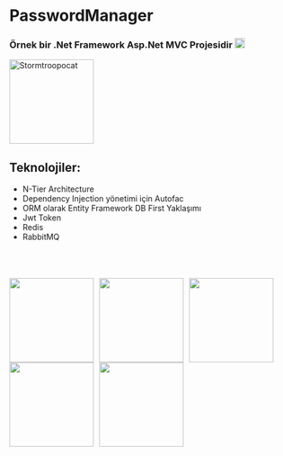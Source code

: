 <h1 class="line" data-line="2">PasswordManager</h1>
<h3 class="line" data-line="3">Örnek bir .Net Framework Asp.Net MVC Projesidir <img class="emoji" draggable="false" alt="😎" src="https://twemoji.maxcdn.com/v/14.0.2/72x72/1f60e.png" style="width:18px"></h3>
<p class="line" data-line="4"><img src="https://octodex.github.com/images/stormtroopocat.jpg" alt="Stormtroopocat" title="The Stormtroopocat" style="width:150px; height:150px;"></p>
<h2 class="line" data-line="6">Teknolojiler:</h2>
<ul>
<li>N-Tier Architecture</li>
<li>Dependency Injection yönetimi için Autofac</li>
<li>ORM olarak Entity Framework DB First Yaklaşımı</li>
<li>Jwt Token</li>
<li>Redis</li>
<li>RabbitMQ</li>
</ul>
<br/>
<br/>
<br/>

<div>
  <img src="https://lh3.googleusercontent.com/u/0/drive-viewer/AK7aPaCBrEsSwx_9FW2CaLQDUWdwcgQMXZE1-Bb_WtcdB26q9e4-ezI8_FGsCxh_U2L6sePc2cs0GQj5YO1viV-Pt9_1YPQ8VQ=w1920-h919" style="float: left; width: 150px; margin-right: 10px;"/>
  <img src="https://upload.wikimedia.org/wikipedia/commons/thumb/7/71/RabbitMQ_logo.svg/2560px-RabbitMQ_logo.svg.png" style="float: left; width: 150px; margin-right: 10px;"/>
  <img src="https://camo.githubusercontent.com/8b213b1e48237b4edc9faf11d1e6e1b7175aae67897b2070c64fa8d8a17ed199/68747470733a2f2f6173706e6574626f696c6572706c6174652e636f6d2f696d616765732f6c6f676f732f746f6f6c732f65662e706e67" style="float: left; width: 150px; margin-right: 10px;"/>
  <img src="https://autofac.org/img/autofac_web-banner_character.svg" style="float: left; width: 150px; margin-right: 10px;"/>
  <img src="https://cdn.iconscout.com/icon/free/png-512/free-redis-5-1175104.png?f=webp&w=256" style="float: left; width: 150px; margin-right: 10px;"/>
</div>
